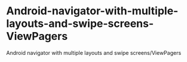 # Android-navigator-with-multiple-layouts-and-swipe-screens-ViewPagers
Android navigator with multiple layouts and swipe screens/ViewPagers
